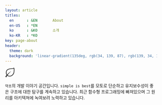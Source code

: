 ```yaml
---
layout: article
titles:
  en      : &EN       About
  en-US   : *EN
  ko      : &KO       소개
  ko-KR   : *KO
key: page-about
header:
  theme: dark
  background: 'linear-gradient(135deg, rgb(34, 139, 87), rgb(139, 34, 139))'
---
```


![Yakcho](./assets/favicon-32x32.png)

`약초`의 개발 이야기 공간입니다.
`simple is best`를 모토로 단순하고 유지보수성이 좋은 구조에 대한 탐구를 계속하고 있습니다.
최근 함수형 프로그래밍에 빠져있으며 그 원리를 아키텍쳐에 녹여보려 노력하고 있습니다.

